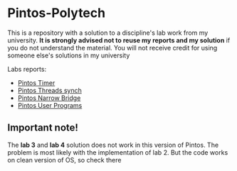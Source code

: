 # Pintos-Polytech

This is a repository with a solution to a discipline's lab work from my university. **It is strongly advised not to reuse my reports and my solution** if you do not understand the material. 
You will not receive credit for using someone else's solutions in my university

Labs reports:

* [Pintos Timer](reports/Report_1.pdf)
* [Pintos Threads synch](reports/Report_2.pdf)
* [Pintos Narrow Bridge](reports/Report_3.pdf)
* [Pintos User Programs](reports/Report_4.pdf)

## Important note!

The **lab 3** and **lab 4** solution does not work in this version of Pintos. The problem is most likely with the implementation of lab 2. 
But the code works on clean version of OS, so check there
